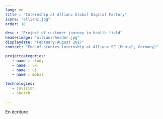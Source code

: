 ```yaml
---
lang: en
title : "Internship at Allianz Global Digital Factory"
icone: "allianz.jpg"
order: 18

desc : "Project of customer journey in health field"
headerimage: "allianz/header.jpg"
displaydate: "February-August 2017"
context: "End-of-studies internship at Allianz SE (Munich, Germany)"

projectcategories:
   - name : study
   - name : ux
   - name : ui
   - name : mobil

technologies:
   - invision
   - sketch

---
```


En écriture